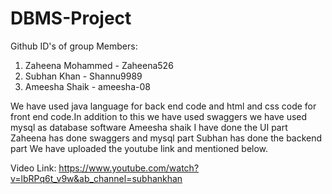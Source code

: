# DBMS-Project

Github ID's of group Members:
1. Zaheena Mohammed - Zaheena526
2. Subhan Khan - Shannu9989
3. Ameesha Shaik - ameesha-08

We have used java language for back end code and html and css code for front end code.In addition to this we have used swaggers
we have used mysql as database software
Ameesha shaik I have done the UI part 
Zaheena has done swaggers and mysql part
Subhan has done the backend part
We have uploaded the youtube link and mentioned below.

Video Link:
https://www.youtube.com/watch?v=lbRPq6t_v9w&ab_channel=subhankhan

